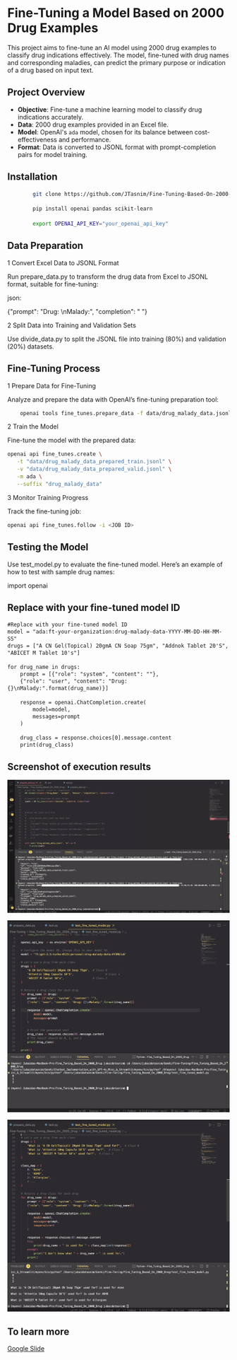 # Fine-Tuning a Model Based on 2000 Drug Examples

This project aims to fine-tune an AI model using 2000 drug examples to classify drug indications effectively. The model, fine-tuned with drug names and corresponding maladies, can predict the primary purpose or indication of a drug based on input text.

## Project Overview

- **Objective**: Fine-tune a machine learning model to classify drug indications accurately.
- **Data**: 2000 drug examples provided in an Excel file.
- **Model**: OpenAI's `ada` model, chosen for its balance between cost-effectiveness and performance.
- **Format**: Data is converted to JSONL format with prompt-completion pairs for model training.

## Installation

```bash
        git clone https://github.com/JTasnim/Fine-Tuning-Based-On-2000-Drug.git

        pip install openai pandas scikit-learn

        export OPENAI_API_KEY="your_openai_api_key"
```

## Data Preparation

1 Convert Excel Data to JSONL Format

Run prepare_data.py to transform the drug data from Excel to JSONL format, suitable for fine-tuning:

json:

{"prompt": "Drug: <DRUG NAME>\\nMalady:", "completion": " <MALADY ID>"}

2 Split Data into Training and Validation Sets

Use divide_data.py to split the JSONL file into training (80%) and validation (20%) datasets.

## Fine-Tuning Process

1 Prepare Data for Fine-Tuning

Analyze and prepare the data with OpenAI’s fine-tuning preparation tool:

```bash
    openai tools fine_tunes.prepare_data -f data/drug_malady_data.jsonl
```

2 Train the Model

Fine-tune the model with the prepared data:

```bash
openai api fine_tunes.create \
   -t "data/drug_malady_data_prepared_train.jsonl" \
   -v "data/drug_malady_data_prepared_valid.jsonl" \
   -m ada \
   --suffix "drug_malady_data"
```

3 Monitor Training Progress

Track the fine-tuning job:

```bash
openai api fine_tunes.follow -i <JOB ID>
```

## Testing the Model

Use test_model.py to evaluate the fine-tuned model. Here’s an example of how to test with sample drug names:

import openai

## Replace with your fine-tuned model ID

    #Replace with your fine-tuned model ID
    model = "ada:ft-your-organization:drug-malady-data-YYYY-MM-DD-HH-MM-SS"
    drugs = ["A CN Gel(Topical) 20gmA CN Soap 75gm", "Addnok Tablet 20'S", "ABICET M Tablet 10's"]

    for drug_name in drugs:
        prompt = [{"role": "system", "content": ""},
        {"role": "user", "content": "Drug: {}\nMalady:".format(drug_name)}]

        response = openai.ChatCompletion.create(
            model=model,
            messages=prompt
        )

        drug_class = response.choices[0].message.content
        print(drug_class)

## Screenshot of execution results

![My Project Screenshot](assets/Screenshot1.png)

![My Project Screenshot](assets/Screenshot2.png)

![My Project Screenshot](assets/Screenshot3.png)

## To learn more

[Google Slide](./assets/Fine-tuning-model-based-on-2000-drug.pptx)
